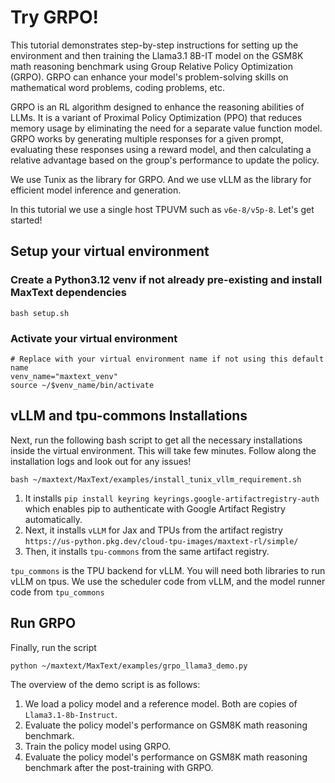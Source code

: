 <!--
 Copyright 2024 Google LLC

 Licensed under the Apache License, Version 2.0 (the "License");
 you may not use this file except in compliance with the License.
 You may obtain a copy of the License at

      https://www.apache.org/licenses/LICENSE-2.0

 Unless required by applicable law or agreed to in writing, software
 distributed under the License is distributed on an "AS IS" BASIS,
 WITHOUT WARRANTIES OR CONDITIONS OF ANY KIND, either express or implied.
 See the License for the specific language governing permissions and
 limitations under the License.
 -->

# Try GRPO!

This tutorial demonstrates step-by-step instructions for setting up the environment and then training the Llama3.1 8B-IT model on the GSM8K math reasoning benchmark using Group Relative Policy Optimization (GRPO). GRPO can enhance your model's problem-solving skills on mathematical word problems, coding problems, etc.

GRPO is an RL algorithm designed to enhance the reasoning abilities of LLMs. It is a variant of Proximal Policy Optimization (PPO) that reduces memory usage by eliminating the need for a separate value function model. GRPO works by generating multiple responses for a given prompt, evaluating these responses using a reward model, and then calculating a relative advantage based on the group's performance to update the policy.

We use Tunix as the library for GRPO. 
And we use vLLM as the library for efficient model inference and generation.
 
In this tutorial we use a single host TPUVM such as `v6e-8/v5p-8`. Let's get started!

## Setup your virtual environment

### Create a Python3.12 venv if not already pre-existing and install MaxText dependencies
```
bash setup.sh
```

### Activate your virtual environment
```
# Replace with your virtual environment name if not using this default name
venv_name="maxtext_venv"
source ~/$venv_name/bin/activate
```

## vLLM and tpu-commons Installations

Next, run the following bash script to get all the necessary installations inside the virtual environment.
This will take few minutes. Follow along the installation logs and look out for any issues!

```
bash ~/maxtext/MaxText/examples/install_tunix_vllm_requirement.sh
```

1. It installs `pip install keyring keyrings.google-artifactregistry-auth` which enables pip to authenticate with Google Artifact Registry automatically.
2. Next, it installs `vLLM` for Jax and TPUs from the artifact registry `https://us-python.pkg.dev/cloud-tpu-images/maxtext-rl/simple/`
3. Then, it installs `tpu-commons` from the same artifact registry. 

`tpu_commons` is the TPU backend for vLLM. You will need both libraries to run vLLM on tpus.
We use the scheduler code from vLLM, and the model runner code from `tpu_commons`


## Run GRPO

Finally, run the script

`python ~/maxtext/MaxText/examples/grpo_llama3_demo.py`

The overview of the demo script is as follows:

1. We load a policy model and a reference model. Both are copies of `Llama3.1-8b-Instruct`.
2. Evaluate the policy model's performance on GSM8K math reasoning benchmark.
3. Train the policy model using GRPO.
4. Evaluate the policy model's performance on GSM8K math reasoning benchmark after the post-training with GRPO.
